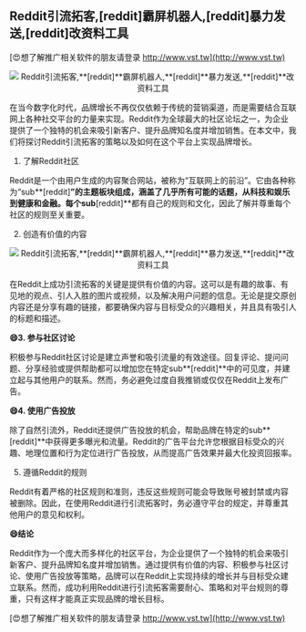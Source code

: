 ## **Reddit引流拓客,**[reddit]**霸屏机器人,**[reddit]**暴力发送,**[reddit]**改资料工具**

[😍想了解推广相关软件的朋友请登录 http://www.vst.tw](http://www.vst.tw)

 <center><img src="https://vst.tw/MP4/tuiguang/png/6.png" alt="Reddit引流拓客,**[reddit]**霸屏机器人,**[reddit]**暴力发送,**[reddit]**改资料工具"></center>

在当今数字化时代，品牌增长不再仅仅依赖于传统的营销渠道，而是需要结合互联网上各种社交平台的力量来实现。Reddit作为全球最大的社区论坛之一，为企业提供了一个独特的机会来吸引新客户、提升品牌知名度并增加销售。在本文中，我们将探讨Reddit引流拓客的策略以及如何在这个平台上实现品牌增长。

1. 了解Reddit社区

Reddit是一个由用户生成的内容聚合网站，被称为“互联网上的前沿”。它由各种称为“sub**[reddit]**”的主题板块组成，涵盖了几乎所有可能的话题，从科技和娱乐到健康和金融。每个sub**[reddit]**都有自己的规则和文化，因此了解并尊重每个社区的规则至关重要。

2. 创造有价值的内容

 <center><img src="https://vst.tw/MP4/tuiguang/png/1.png" alt="Reddit引流拓客,**[reddit]**霸屏机器人,**[reddit]**暴力发送,**[reddit]**改资料工具"></center>

在Reddit上成功引流拓客的关键是提供有价值的内容。这可以是有趣的故事、有见地的观点、引人入胜的图片或视频，以及解决用户问题的信息。无论是提交原创内容还是分享有趣的链接，都要确保内容与目标受众的兴趣相关，并且具有吸引人的标题和描述。

**😄3. 参与社区讨论**

积极参与Reddit社区讨论是建立声誉和吸引流量的有效途径。回复评论、提问问题、分享经验或提供帮助都可以增加您在特定sub**[reddit]**中的可见度，并建立起与其他用户的联系。然而，务必避免过度自我推销或仅仅在Reddit上发布广告。

**😄4. 使用广告投放**

除了自然引流外，Reddit还提供广告投放的机会，帮助品牌在特定的sub**[reddit]**中获得更多曝光和流量。Reddit的广告平台允许您根据目标受众的兴趣、地理位置和行为定位进行广告投放，从而提高广告效果并最大化投资回报率。

5. 遵循Reddit的规则

Reddit有着严格的社区规则和准则，违反这些规则可能会导致账号被封禁或内容被删除。因此，在使用Reddit进行引流拓客时，务必遵守平台的规定，并尊重其他用户的意见和权利。

**😄结论**

Reddit作为一个庞大而多样化的社区平台，为企业提供了一个独特的机会来吸引新客户、提升品牌知名度并增加销售。通过提供有价值的内容、积极参与社区讨论、使用广告投放等策略，品牌可以在Reddit上实现持续的增长并与目标受众建立联系。然而，成功利用Reddit进行引流拓客需要耐心、策略和对平台规则的尊重，只有这样才能真正实现品牌的增长目标。

[😍想了解推广相关软件的朋友请登录 http://www.vst.tw](http://www.vst.tw)




